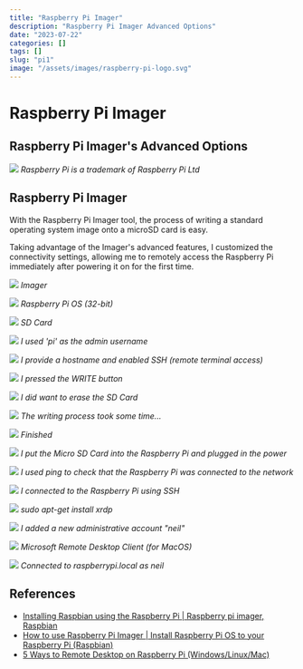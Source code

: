 ```yaml
---
title: "Raspberry Pi Imager"
description: "Raspberry Pi Imager Advanced Options"
date: "2023-07-22"
categories: []
tags: []
slug: "pi1"
image: "/assets/images/raspberry-pi-logo.svg"
---
```


# Raspberry Pi Imager

## Raspberry Pi Imager's Advanced Options

![](/assets/images/pi1/raspberry-pi-logo.svg)
*Raspberry Pi is a trademark of Raspberry Pi Ltd*


## Raspberry Pi Imager

With the Raspberry Pi Imager tool, the process of writing a standard operating system image onto a microSD card is easy. 

Taking advantage of the Imager's advanced features, I customized the connectivity settings, allowing me to remotely access the Raspberry Pi immediately after powering it on for the first time.

![](/assets/images/pi1/raspberry-pi-setup-image-2-682x452.png)
*Imager*

![](/assets/images/pi1/raspberry-pi-setup-image-3-682x452.png)
*Raspberry Pi OS (32-bit)*

![](/assets/images/pi1/raspberry-pi-setup-image-4-682x452.png)
*SD Card*

![](/assets/images/pi1/raspberry-pi-setup-image-682x452.png)
*I used 'pi' as the admin username*

![](/assets/images/pi1/raspberry-pi-setup-image-5-682x452.png)
*I provide a hostname and enabled SSH (remote terminal access)*

![](/assets/images/pi1/raspberry-pi-setup-image-7-682x452.png)
*I pressed the WRITE button*

![](/assets/images/pi1/raspberry-pi-setup-image-8-682x452.png)
*I did want to erase the SD Card*

![](/assets/images/pi1/raspberry-pi-setup-image-10-682x452.png)
*The writing process took some time...*

![](/assets/images/pi1/raspberry-pi-setup-image-11-682x452.png)
*Finished*

![](/assets/images/pi1/raspberry-pi-setup-img-3336-1836x1377.jpg)
*I put the Micro SD Card into the Raspberry Pi and plugged in the power*

![](/assets/images/pi1/screen-shot-2023-07-22-at-1.44.46-pm-1138x736.png)
*I used ping to check that the Raspberry Pi was connected to the network*

![](/assets/images/pi1/screen-shot-2023-07-22-at-1.50.37-pm-1138x738.png)
*I connected to the Raspberry Pi using SSH*

![](/assets/images/pi1/screen-shot-2023-07-22-at-1.52.03-pm-1144x520.png)
*sudo apt-get install xrdp*

![](/assets/images/pi1/screen-shot-2023-07-22-at-1.56.43-pm-1136x742.png)
*I added a new administrative account "neil"*

![](/assets/images/pi1/screen-shot-2023-07-22-at-1.58.10-pm-1526x984.png)
*Microsoft Remote Desktop Client (for MacOS)*

![](/assets/images/pi1/screen-shot-2023-07-22-at-2.03.53-pm-1836x1148.png)
*Connected to raspberrypi.local as neil*
## References

- [Installing Raspbian using the Raspberry Pi | Raspberry pi imager, Raspbian](https://projects.raspberrypi.org/en/projects/imager-install)
- [How to use Raspberry Pi Imager | Install Raspberry Pi OS to your  Raspberry Pi (Raspbian)](https://www.youtube.com/watch?v=ntaXWS8Lk34)
- [5 Ways to Remote Desktop on Raspberry Pi (Windows/Linux/Mac)](https://raspberrytips.com/remote-desktop-raspberry-pi/)